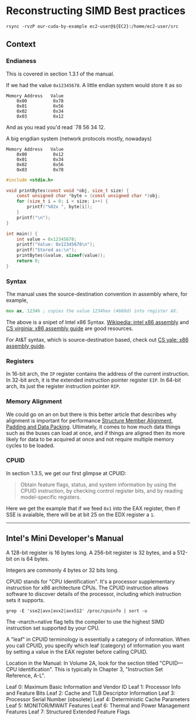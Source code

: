 # Reconstructing SIMD Best practices

```
rsync -rvzP our-cuda-by-example ec2-user@${EC2}:/home/ec2-user/src
```

## Context

### Endianess

This is covered in section 1.3.1 of the manual.

If we had the value `0x12345678`.
A little endian system would store it as so

```
Memory Address   Value
    0x00          0x78
    0x01          0x56
    0x02          0x34
    0x03          0x12
```

And as you read you'd read `78 56 34 12.

A big engdian system (network protocols mostly, nowadays)

```
Memory Address   Value
    0x00          0x12
    0x01          0x34
    0x02          0x56
    0x03          0x78
```

```c
#include <stdio.h>

void printBytes(const void *obj, size_t size) {
    const unsigned char *byte = (const unsigned char *)obj;
    for (size_t i = 0; i < size; i++) {
        printf("%02x ", byte[i]);
    }
    printf("\n");
}

int main() {
    int value = 0x12345678;
    printf("Value: 0x12345678\n");
    printf("Stored as:\n");
    printBytes(&value, sizeof(value));
    return 0;
}
```

### Syntax

The manual uses the source-destination convention in assembly where, for example,

```asm
mov ax, 1234h ; copies the value 1234hex (4660d) into register AX.
```

The above is a snipet of Intel x86 Syntax.
[Wikipedia: intel x86 assembly](https://en.wikipedia.org/wiki/X86_assembly_language)
and
[CS virginia: x86 assembly guide](https://www.cs.virginia.edu/~evans/cs216/guides/x86.html)
are good resources.

For At&T syntax, which is source-destination based, check out
[CS yale: x86 assembly guide](https://flint.cs.yale.edu/cs421/papers/x86-asm/asm.html).


### Registers

In 16-bit arch, the `IP` register contains the address of the current instruction.
In 32-bit arch, it is the extended instruction pointer register `EIP`.
In 64-bit arch, its just the register instruction pointer `RIP`.



### Memory Alignment

We could go on an on but there is this better article that describes why alignment is important for performance
[Structure Member Alignment, Padding and Data Packing](https://www.geeksforgeeks.org/structure-member-alignment-padding-and-data-packing/).
Ultimately, it comes to how much data things such as the buses can load at once, and if things are aligned
then its more likely for data to be acquired at once and not require multiple memory cycles to be loaded.


### CPUID

In section 1.3.5, we get our first glimpse at CPUID:

> Obtain feature flags, status, and system information by using the CPUID instruction,
> by checking control register bits, and by reading model-specific registers. 

Here we get the example that if we feed `0x1` into the EAX register, then if SSE is avaialble, there will be
at bit 25 on the EDX register a `1`.

---

## Intel's Mini Developer's Manual


A 128-bit register is 16 bytes long.
A 256-bit register is 32 bytes, and a 512-bit on is 64 bytes.

Integers are commonly 4 bytes or 32 bits long.


CPUID stands for "CPU Identification". It's a processor supplementary instruction for x86 architecture CPUs.
The CPUID instruction allows software to discover details of the processor, including which instruction sets it supports.

```
grep -E 'sse2|avx|avx2|avx512' /proc/cpuinfo | sort -u
```


The -march=native flag tells the compiler to use the highest SIMD instruction set supported by your CPU.


A "leaf" in CPUID terminology is essentially a category of information.
When you call CPUID, you specify which leaf (category) of information you want by setting a value in the EAX register before calling CPUID.

Location in the Manual:
In Volume 2A, look for the section titled "CPUID—CPU Identification".
This is typically in Chapter 3, "Instruction Set Reference, A-L".

Leaf 0: Maximum Basic Information and Vendor ID
Leaf 1: Processor Info and Feature Bits
Leaf 2: Cache and TLB Descriptor Information
Leaf 3: Processor Serial Number (obsolete)
Leaf 4: Deterministic Cache Parameters
Leaf 5: MONITOR/MWAIT Features
Leaf 6: Thermal and Power Management Features
Leaf 7: Structured Extended Feature Flags